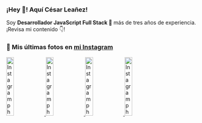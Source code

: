 <h3>¡Hey 👋! Aquí César Leañez!</h3>

<p>Soy <strong>Desarrollador JavaScript Full Stack 🚀</strong> más de tres años de experiencia.<br />¡Revisa mi contenido 👇!</p>

### 📸 Mis últimas fotos en [mi Instagram](https://instagram.com/cele)


<a href='https://instagram.com/p/C1UpuSGLQiG' target='_blank'>
  <img width='20%' src='https://instagram.flba2-1.fna.fbcdn.net/v/t51.29350-15/412513918_1325803934584302_4400498733289087214_n.jpg?stp=dst-jpg_e15&_nc_ht=instagram.flba2-1.fna.fbcdn.net&_nc_cat=106&_nc_ohc=mRx58hiMVM8Q7kNvgF1Y__n&edm=APU89FABAAAA&ccb=7-5&oh=00_AYBaQei8qe9TuIMrBP7Mg4sh2d_PHmWZujGxNFcoQ-_JPQ&oe=66ACCC1D&_nc_sid=bc0c2c' alt='Instagram photo' />
</a>
<a href='https://instagram.com/p/CzMY3lzxgmx' target='_blank'>
  <img width='20%' src='https://instagram.flba2-1.fna.fbcdn.net/v/t51.29350-15/398916226_819142863293745_2426123683154743297_n.webp?stp=dst-jpg_e35&_nc_ht=instagram.flba2-1.fna.fbcdn.net&_nc_cat=109&_nc_ohc=hl3vk2QyBqwQ7kNvgFAyTBw&edm=APU89FABAAAA&ccb=7-5&oh=00_AYCBw_pCxyO-tKQYN-qZ3neVJTEe22QzjGP4AVMXZfVfbw&oe=66ACCB0C&_nc_sid=bc0c2c' alt='Instagram photo' />
</a>
<a href='https://instagram.com/p/CygbQv4uqxM' target='_blank'>
  <img width='20%' src='https://instagram.flba2-1.fna.fbcdn.net/v/t51.29350-15/391525959_236593062741789_5868561716480810596_n.webp?stp=dst-jpg_e35&_nc_ht=instagram.flba2-1.fna.fbcdn.net&_nc_cat=109&_nc_ohc=4-owj6TCkIEQ7kNvgHoKTbb&edm=APU89FABAAAA&ccb=7-5&oh=00_AYABRz6yjelk03I57Fsiz-yGYdvyTUPwsnHg2y6ZYOXwvw&oe=66ACD148&_nc_sid=bc0c2c' alt='Instagram photo' />
</a>
<a href='https://instagram.com/p/CxTmOF6vN8M' target='_blank'>
  <img width='20%' src='https://instagram.flba2-1.fna.fbcdn.net/v/t51.29350-15/378565944_323878180141713_8920720304536029091_n.jpg?stp=dst-jpg_e15&_nc_ht=instagram.flba2-1.fna.fbcdn.net&_nc_cat=109&_nc_ohc=FeZuzTZiIIwQ7kNvgFnO8t-&edm=APU89FABAAAA&ccb=7-5&oh=00_AYCOkbbAlcLbXOWGTSVaMeWsF7SFiyIICzHxHm6SJqPjMg&oe=66ACCB12&_nc_sid=bc0c2c' alt='Instagram photo' />
</a>
